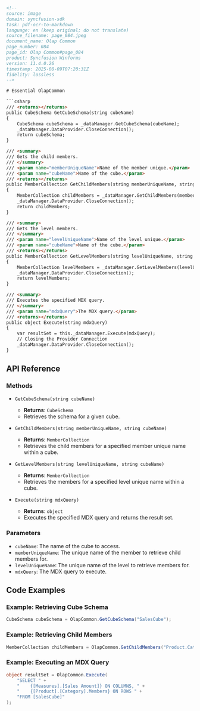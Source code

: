 ```html
<!-- 
source: image
domain: syncfusion-sdk
task: pdf-ocr-to-markdown
language: en (keep original; do not translate)
source_filename: page_084.jpeg
document_name: Olap Common
page_number: 084
page_id: Olap Common#page_084
product: Syncfusion Winforms
version: 11.4.0.26
timestamp: 2025-08-09T07:20:31Z
fidelity: lossless
-->

# Essential OlapCommon

```csharp
/// <returns></returns>
public CubeSchema GetCubeSchema(string cubeName)
{
    CubeSchema cubeSchema = _dataManager.GetCubeSchema(cubeName);
    _dataManager.DataProvider.CloseConnection();
    return cubeSchema;
}

/// <summary>
/// Gets the child members.
/// </summary>
/// <param name="memberUniqueName">Name of the member unique.</param>
/// <param name="cubeName">Name of the cube.</param>
/// <returns></returns>
public MemberCollection GetChildMembers(string memberUniqueName, string cubeName)
{
    MemberCollection childMembers = _dataManager.GetChildMembers(memberUniqueName, cubeName);
    _dataManager.DataProvider.CloseConnection();
    return childMembers;
}

/// <summary>
/// Gets the level members.
/// </summary>
/// <param name="levelUniqueName">Name of the level unique.</param>
/// <param name="cubeName">Name of the cube.</param>
/// <returns></returns>
public MemberCollection GetLevelMembers(string levelUniqueName, string cubeName)
{
    MemberCollection levelMembers = _dataManager.GetLevelMembers(levelUniqueName, cubeName);
    _dataManager.DataProvider.CloseConnection();
    return levelMembers;
}

/// <summary>
/// Executes the specified MDX query.
/// </summary>
/// <param name="mdxQuery">The MDX query.</param>
/// <returns></returns>
public object Execute(string mdxQuery)
{
    var resultSet = this._dataManager.Execute(mdxQuery);
    // Closing the Provider Connection
    _dataManager.DataProvider.CloseConnection();
}
```

## API Reference

### Methods

- `GetCubeSchema(string cubeName)`
  - **Returns**: `CubeSchema`
  - Retrieves the schema for a given cube.

- `GetChildMembers(string memberUniqueName, string cubeName)`
  - **Returns**: `MemberCollection`
  - Retrieves the child members for a specified member unique name within a cube.

- `GetLevelMembers(string levelUniqueName, string cubeName)`
  - **Returns**: `MemberCollection`
  - Retrieves the members for a specified level unique name within a cube.

- `Execute(string mdxQuery)`
  - **Returns**: `object`
  - Executes the specified MDX query and returns the result set.

### Parameters

- `cubeName`: The name of the cube to access.
- `memberUniqueName`: The unique name of the member to retrieve child members for.
- `levelUniqueName`: The unique name of the level to retrieve members for.
- `mdxQuery`: The MDX query to execute.

## Code Examples

### Example: Retrieving Cube Schema

```csharp
CubeSchema cubeSchema = OlapCommon.GetCubeSchema("SalesCube");
```

### Example: Retrieving Child Members

```csharp
MemberCollection childMembers = OlapCommon.GetChildMembers("Product.Category", "SalesCube");
```

### Example: Executing an MDX Query

```csharp
object resultSet = OlapCommon.Execute(
    "SELECT " +
    "    {[Measures].[Sales Amount]} ON COLUMNS, " +
    "    {[Product].[Category].Members} ON ROWS " +
    "FROM [SalesCube]"
);
```

<!-- tags: [product, OlapCommon, CubeSchema, MemberCollection, MDX Query, API Reference, Parameters, Methods, Code Examples] keywords: [cube schema, child members, level members, MDX execution, data retrieval, OOAP] -->
```